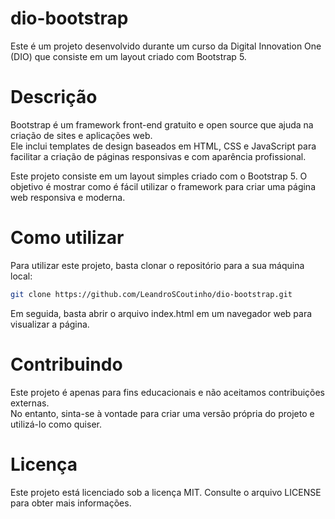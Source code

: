 # dio-bootstrap

Este é um projeto desenvolvido durante um curso da Digital Innovation One (DIO) que consiste em um layout criado com Bootstrap 5.

# Descrição
Bootstrap é um framework front-end gratuito e open source que ajuda na criação de sites e aplicações web.  
Ele inclui templates de design baseados em HTML, CSS e JavaScript para facilitar a criação de páginas responsivas e com aparência profissional.  

Este projeto consiste em um layout simples criado com o Bootstrap 5.
O objetivo é mostrar como é fácil utilizar o framework para criar uma página web responsiva e moderna.  

# Como utilizar
Para utilizar este projeto, basta clonar o repositório para a sua máquina local:

```bash
git clone https://github.com/LeandroSCoutinho/dio-bootstrap.git
```

Em seguida, basta abrir o arquivo index.html em um navegador web para visualizar a página.  

# Contribuindo
Este projeto é apenas para fins educacionais e não aceitamos contribuições externas.  
No entanto, sinta-se à vontade para criar uma versão própria do projeto e utilizá-lo como quiser.

# Licença
Este projeto está licenciado sob a licença MIT. Consulte o arquivo LICENSE para obter mais informações.  
